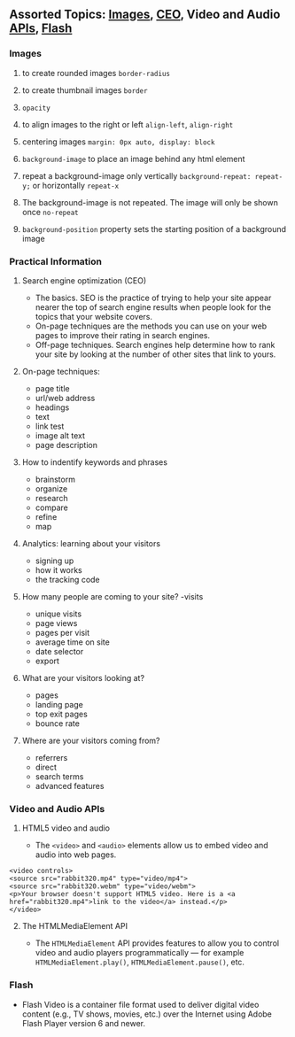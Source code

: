 ## Assorted Topics: [Images](#images), [CEO](#ceo), Video and Audio [APIs](#apis), [Flash](#flash)


### Images

1. to create rounded images `border-radius` 

2. to create thumbnail images `border`

3. `opacity`

4. to align images to the right or left `align-left`, `align-right`

5. centering images `margin: 0px auto, display: block`

6. `background-image` to place an image behind any html element

7. repeat a background-image only vertically `background-repeat: repeat-y;` or horizontally `repeat-x`

8. The background-image is not repeated. The image will only be shown once `no-repeat`

9. `background-position` property sets the starting position of a background image


### Practical Information

1. Search engine optimization (CEO)
   - The basics. SEO is the practice of trying to help your site appear nearer the top of search engine results when people look for the topics that your website covers.
   - On-page techniques are the methods you can use on your web pages to improve their rating in search engines.
   - Off-page techniques. Search engines help determine how to rank your site by looking at the number of other sites that link to yours.

2. On-page techniques:
   - page title
   - url/web address
   - headings
   - text
   - link test
   - image alt text
   - page description

3. How to indentify keywords and phrases
   - brainstorm
   - organize
   - research
   - compare
   - refine
   - map

4. Analytics: learning about your visitors
   - signing up
   - how it works
   - the tracking code

5. How many people are coming to your site?
   -visits
   - unique visits
   - page views
   - pages per visit
   - average time on site
   - date selector
   - export

6. What are your visitors looking at?
   - pages
   - landing page
   - top exit pages
   - bounce rate

7. Where are your visitors coming from?
   - referrers
   - direct
   - search terms
   - advanced features


### Video and Audio APIs

1. HTML5 video and audio
   
   - The `<video>` and `<audio>` elements allow us to embed video and audio into web pages. 

  ```
<video controls>
  <source src="rabbit320.mp4" type="video/mp4">
  <source src="rabbit320.webm" type="video/webm">
  <p>Your browser doesn't support HTML5 video. Here is a <a href="rabbit320.mp4">link to the video</a> instead.</p>
</video>
```

2. The HTMLMediaElement API
   
   - The `HTMLMediaElement` API provides features to allow you to control video and audio players programmatically — for example `HTMLMediaElement.play()`, `HTMLMediaElement.pause()`, etc. 


### Flash 

- Flash Video is a container file format used to deliver digital video content (e.g., TV shows, movies, etc.) over the Internet using Adobe Flash Player version 6 and newer.
